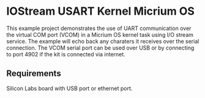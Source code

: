 # IOStream USART Kernel Micrium OS

This example project demonstrates the use of UART communication over the virtual COM port (VCOM) in a Micrium OS kernel task using I/O stream service. The example will echo back any charaters it receives over the serial connection. The VCOM serial port can be used over USB or by connecting to port 4902 if the kit is connected via internet.

## Requirements

Silicon Labs board with USB port or ethernet port.